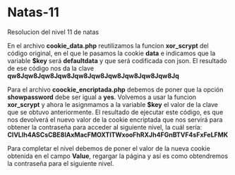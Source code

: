# Natas-11
Resolucion del nivel 11 de natas

En el archivo **cookie_data.php** reutilizamos la funcion **xor_scrypt** del código original, en el que le pasamos la cookie **data** e indicamos que la variable **$key** será **defaultdata** y que será codificada con json. El resultado de ese código nos da la clave **qw8Jqw8Jqw8Jqw8Jqw8Jqw8Jqw8Jqw8Jqw8Jqw8Jq** 

Para el archivo **coockie_encriptada.php** debemos de poner que la opción **showpassword** debe ser igual a **yes**. Volvemos a usar la funcion **xor_scrypt** y ahora le asignmamos a la variable **$key** el valor de la clave que se obtuvo anteriormente. El resultado de ejecutar este código, es que nos devolverá el nuevo valor de la cookie encriptada que nos servirá para obtener la contraseña para acceder al siguiente nivel, la cuál sería: **ClVLIh4ASCsCBE8lAxMacFMOXTlTWxooFhRXJh4FGnBTVF4sFxFeLFMK**

Para completar el nivel debemos de poner el valor de la nueva cookie obtenida en el campo **Value**, regargar la página y así es como obtendremos la contraseña para el siguiente nivel.
